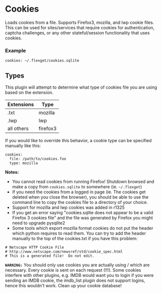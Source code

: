 # Cookies
Loads cookies from a file. Supports Firefox3, mozilla, and lwp cookie files.  This can be used for sites/services that require cookies for authentication, captcha challenges, or any other stateful/session functionality that uses cookies.

### Example
```
cookies: ~/.flexget/cookies.sqlite
```

## Types
This plugin will attempt to determine what type of cookies file you are using based on the extension.

| **Extensions** | **Type** |
| --- | --- |
| .txt | mozilla |
| .lwp | lwp |
| all others | firefox3 |

If you would like to override this behavior, a cookie type can be specified manually like this:

```
cookies:
  file: /path/to/cookies.foo
  type: mozilla
```

**Notes:**
 - You cannot read cookies from running Firefox! Shutdown browsed and make a copy from `cookies.sqlite` to somewhere (ie. `~/.flexget`)
 - If you need the cookies from a logged in page (ie. The cookies get deleted when you close the browser), you should be able to use the command line to copy the cookies file to a directory of your choice.
 - Support for mozilla and lwp cookies was added in r1325
 - If you get an error saying "cookies.sqlite does not appear to be a valid Firefox 3 cookies file" and the file was generated by Firefox you might need to upgrade pysqlite2
 - Some tools which export mozilla format cookies do not put the header which python requires to read them. You can try to add the header manually to the top of the cookies.txt if you have this problem:
```
# Netscape HTTP Cookie File
# http://www.netscape.com/newsref/std/cookie_spec.html
# This is a generated file!  Do not edit.
```

**`WARNING:`** You should only use cookies you are actually using / which are necessary. Every cookie is sent on each request (!!!). Some cookies interfere with other plugins, e.g. IMDB would want you to login if you were sending an IMDB cookie, the imdb_list plugin does not support logins, hence this wouldn't work. Clean up your cookie database!